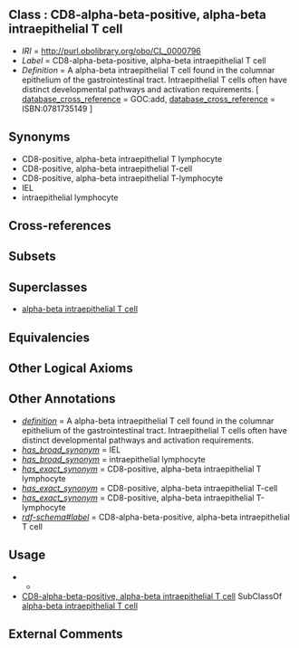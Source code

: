 
## Class : CD8-alpha-beta-positive, alpha-beta intraepithelial T cell

 * *IRI* = http://purl.obolibrary.org/obo/CL_0000796
 * *Label* = CD8-alpha-beta-positive, alpha-beta intraepithelial T cell
 * *Definition* = A alpha-beta intraepithelial T cell found in the columnar epithelium of the gastrointestinal tract. Intraepithelial T cells often have distinct developmental pathways and activation requirements. [ [database_cross_reference](../../ef/oboInOwl#hasDbXref.md) = GOC:add, [database_cross_reference](../../ef/oboInOwl#hasDbXref.md) = ISBN:0781735149 ]

## Synonyms

 * CD8-positive, alpha-beta intraepithelial T lymphocyte
 * CD8-positive, alpha-beta intraepithelial T-cell
 * CD8-positive, alpha-beta intraepithelial T-lymphocyte
 * IEL
 * intraepithelial lymphocyte

## Cross-references


## Subsets


## Superclasses

 * [alpha-beta intraepithelial T cell](../../CL/97/CL_0000797.md)

## Equivalencies


## Other Logical Axioms


## Other Annotations

 * *[definition](../../IAO/15/IAO_0000115.md)* = A alpha-beta intraepithelial T cell found in the columnar epithelium of the gastrointestinal tract. Intraepithelial T cells often have distinct developmental pathways and activation requirements.
 * *[has_broad_synonym](../../ym/oboInOwl#hasBroadSynonym.md)* = IEL
 * *[has_broad_synonym](../../ym/oboInOwl#hasBroadSynonym.md)* = intraepithelial lymphocyte
 * *[has_exact_synonym](../../ym/oboInOwl#hasExactSynonym.md)* = CD8-positive, alpha-beta intraepithelial T lymphocyte
 * *[has_exact_synonym](../../ym/oboInOwl#hasExactSynonym.md)* = CD8-positive, alpha-beta intraepithelial T-cell
 * *[has_exact_synonym](../../ym/oboInOwl#hasExactSynonym.md)* = CD8-positive, alpha-beta intraepithelial T-lymphocyte
 * *[rdf-schema#label](../../el/rdf-schema#label.md)* = CD8-alpha-beta-positive, alpha-beta intraepithelial T cell

## Usage

 * -
 * [CD8-alpha-beta-positive, alpha-beta intraepithelial T cell](../../CL/96/CL_0000796.md) SubClassOf [alpha-beta intraepithelial T cell](../../CL/97/CL_0000797.md)

## External Comments


